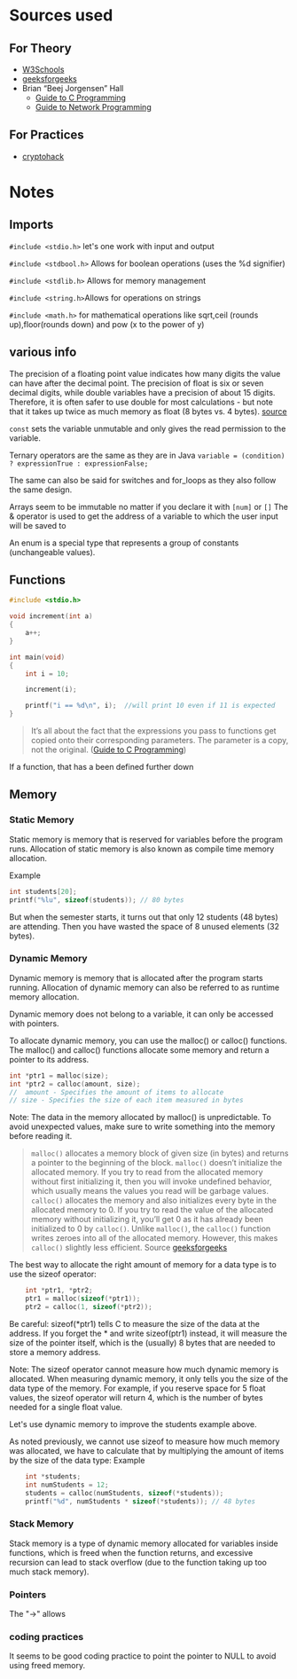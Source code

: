 
# Sources used

## For Theory

* [W3Schools](https://www.w3schools.com/c/index.php)
* [geeksforgeeks](https://www.geeksforgeeks.org)
* Brian “Beej Jorgensen” Hall
  * [Guide to C Programming](https://beej.us/guide/bgc/html/split/)
  * [Guide to Network Programming](https://beej.us/guide/bgnet/html/split/what-is-a-socket.html)

## For Practices

* [cryptohack](https://cryptohack.org/courses)

# Notes

## Imports

``#include <stdio.h>`` let's one work with input and output

``#include <stdbool.h>`` Allows for boolean operations (uses the %d signifier)

``#include <stdlib.h>`` Allows for memory management

``#include <string.h>``Allows for operations on strings

``#include <math.h>`` for mathematical operations like sqrt,ceil (rounds up),floor(rounds down) and pow (x to the power of y)

## various info

The precision of a floating point value indicates how many digits the value can have after the decimal point. The precision of float is six or seven decimal digits, while double variables have a precision of about 15 digits. Therefore, it is often safer to use double for most calculations - but note that it takes up twice as much memory as float (8 bytes vs. 4 bytes). [source](https://www.w3schools.com/c/c_data_types_numbers.php)

``const`` sets the variable unmutable and only gives the read permission to the variable.

Ternary operators are the same as they are in Java ``variable = (condition) ? expressionTrue : expressionFalse;``

The same can also be said for switches and for_loops as they also follow the same design.

Arrays seem to be immutable no matter if you declare it with `[num]` or `[]`
The & operator is used to get the address of a variable to which the user input will be saved to

An enum is a special type that represents a group of constants (unchangeable values).

## Functions

```c
#include <stdio.h>

void increment(int a)
{
    a++;
}

int main(void)
{
    int i = 10;

    increment(i);

    printf("i == %d\n", i);  //will print 10 even if 11 is expected
}
```

> It’s all about the fact that the expressions you pass to functions get copied onto their corresponding parameters. The parameter is a copy, not the original. ([Guide to C Programming](https://beej.us/guide/bgc/html/split/functions.html#functions))

If a function, that has a been defined further down 

## Memory

### Static Memory

Static memory is memory that is reserved for variables before the program runs. Allocation of static memory is also known as compile time memory allocation.

Example

```c
int students[20]; 
printf("%lu", sizeof(students)); // 80 bytes
```

But when the semester starts, it turns out that only 12 students (48 bytes)  are attending. Then you have wasted the space of 8 unused elements (32 bytes).


### Dynamic Memory

Dynamic memory is memory that is allocated after the program starts running. Allocation of dynamic memory can also be referred to as runtime memory allocation.

Dynamic memory does not belong to a variable, it can only be accessed with pointers.

To allocate dynamic memory, you can use the malloc() or calloc() functions. The malloc() and calloc() functions allocate some memory and return a pointer to its address.

```c
int *ptr1 = malloc(size);
int *ptr2 = calloc(amount, size); 
//  amount - Specifies the amount of items to allocate
// size - Specifies the size of each item measured in bytes
```

Note: The data in the memory allocated by malloc() is unpredictable. To avoid unexpected values, make sure to write something into the memory before reading it.

> `malloc()` allocates a memory block of given size (in bytes) and returns a pointer to the beginning of the block. `malloc()` doesn’t initialize the allocated memory. If you try to read from the allocated memory without first initializing it, then you will invoke undefined behavior, which usually means the values you read will be garbage values.
`calloc()` allocates the memory and also initializes every byte in the allocated memory to 0. If you try to read the value of the allocated memory without initializing it, you’ll get 0 as it has already been initialized to 0 by `calloc()`. Unlike `malloc()`, the `calloc()` function writes zeroes into all of the allocated memory. However, this makes `calloc()` slightly less efficient. Source
[geeksforgeeks](https://www.geeksforgeeks.org/difference-between-malloc-and-calloc-with-examples/)

The best way to allocate the right amount of memory for a data type is to use the sizeof operator:

```c
    int *ptr1, *ptr2;
    ptr1 = malloc(sizeof(*ptr1));
    ptr2 = calloc(1, sizeof(*ptr2));
```

Be careful: sizeof(*ptr1) tells C to measure the size of the data at the address. If you forget the * and write sizeof(ptr1) instead, it will measure the size of the pointer itself, which is the (usually) 8 bytes that are needed to store a memory address.

Note: The sizeof operator cannot measure how much dynamic memory is allocated. When measuring dynamic memory, it only tells you the size of the data type of the memory. For example, if you reserve space for 5 float values, the sizeof operator will return 4, which is the number of bytes needed for a single float value.

Let's use dynamic memory to improve the students example above.

As noted previously, we cannot use sizeof to measure how much memory was allocated, we have to calculate that by multiplying the amount of items by the size of the data type:
Example

```c
    int *students;
    int numStudents = 12;
    students = calloc(numStudents, sizeof(*students));
    printf("%d", numStudents * sizeof(*students)); // 48 bytes
```

### Stack Memory

Stack memory is a type of dynamic memory allocated for variables inside functions, which is freed when the function returns, and excessive recursion can lead to stack overflow (due to the function taking up too much stack memory).

### Pointers

The "->" allows

### coding practices

It seems to be good coding practice to point the pointer to NULL to avoid using freed memory.